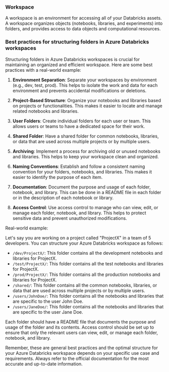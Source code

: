 ### Workspace

A workspace is an environment for accessing all of your Databricks assets. A workspace organizes objects (notebooks, libraries, and experiments) into folders, and provides access to data objects and computational resources.


### Best practices for structuring folders in Azure Databricks workspaces

Structuring folders in Azure Databricks workspaces is crucial for maintaining an organized and efficient workspace. Here are some best practices with a real-world example:

1. **Environment Separation**: Separate your workspaces by environment (e.g., dev, test, prod). This helps to isolate the work and data for each environment and prevents accidental modifications or deletions.

2. **Project-Based Structure**: Organize your notebooks and libraries based on projects or functionalities. This makes it easier to locate and manage related notebooks and libraries.

3. **User Folders**: Create individual folders for each user or team. This allows users or teams to have a dedicated space for their work.

4. **Shared Folder**: Have a shared folder for common notebooks, libraries, or data that are used across multiple projects or by multiple users.

5. **Archiving**: Implement a process for archiving old or unused notebooks and libraries. This helps to keep your workspace clean and organized.

6. **Naming Conventions**: Establish and follow a consistent naming convention for your folders, notebooks, and libraries. This makes it easier to identify the purpose of each item.

7. **Documentation**: Document the purpose and usage of each folder, notebook, and library. This can be done in a README file in each folder or in the description of each notebook or library.

8. **Access Control**: Use access control to manage who can view, edit, or manage each folder, notebook, and library. This helps to protect sensitive data and prevent unauthorized modifications.

Real-world example:

Let's say you are working on a project called "ProjectX" in a team of 5 developers. You can structure your Azure Databricks workspace as follows:

- `/dev/ProjectX/`: This folder contains all the development notebooks and libraries for ProjectX.
- `/test/ProjectX/`: This folder contains all the test notebooks and libraries for ProjectX.
- `/prod/ProjectX/`: This folder contains all the production notebooks and libraries for ProjectX.
- `/shared/`: This folder contains all the common notebooks, libraries, or data that are used across multiple projects or by multiple users.
- `/users/JohnDoe/`: This folder contains all the notebooks and libraries that are specific to the user John Doe.
- `/users/JaneDoe/`: This folder contains all the notebooks and libraries that are specific to the user Jane Doe.

Each folder should have a README file that documents the purpose and usage of the folder and its contents. Access control should be set up to ensure that only the relevant users can view, edit, or manage each folder, notebook, and library.

Remember, these are general best practices and the optimal structure for your Azure Databricks workspace depends on your specific use case and requirements. Always refer to the official documentation for the most accurate and up-to-date information.

